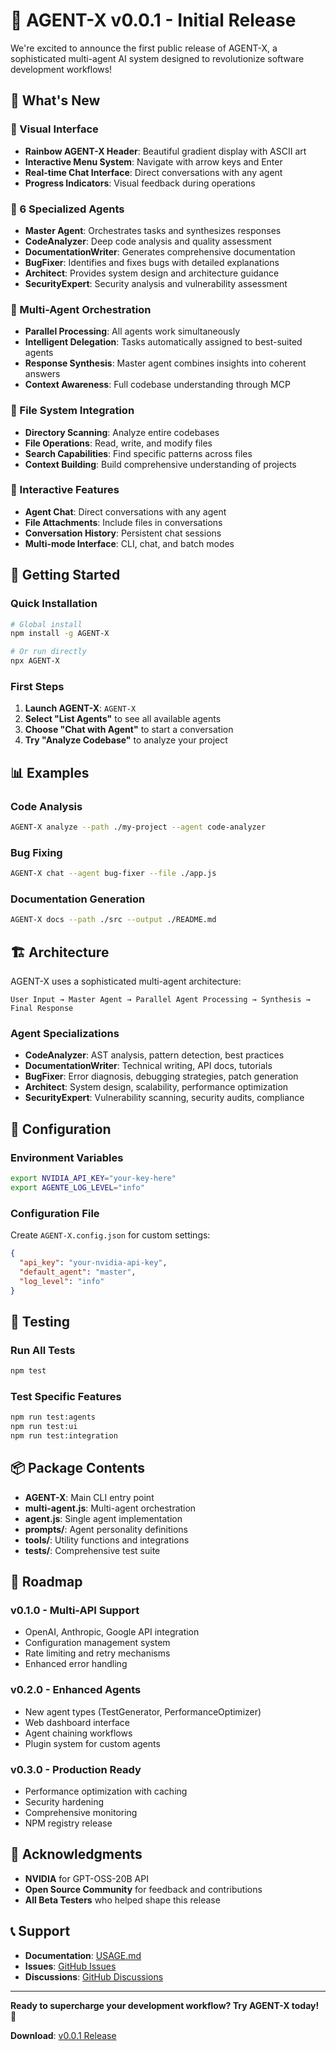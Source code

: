 # 🎉 AGENT-X v0.0.1 - Initial Release

We're excited to announce the first public release of AGENT-X, a sophisticated multi-agent AI system designed to revolutionize software development workflows!

## 🌟 What's New

### **🎨 Visual Interface**
- **Rainbow AGENT-X Header**: Beautiful gradient display with ASCII art
- **Interactive Menu System**: Navigate with arrow keys and Enter
- **Real-time Chat Interface**: Direct conversations with any agent
- **Progress Indicators**: Visual feedback during operations

### **🤖 6 Specialized Agents**
- **Master Agent**: Orchestrates tasks and synthesizes responses
- **CodeAnalyzer**: Deep code analysis and quality assessment
- **DocumentationWriter**: Generates comprehensive documentation
- **BugFixer**: Identifies and fixes bugs with detailed explanations
- **Architect**: Provides system design and architecture guidance
- **SecurityExpert**: Security analysis and vulnerability assessment

### **🔄 Multi-Agent Orchestration**
- **Parallel Processing**: All agents work simultaneously
- **Intelligent Delegation**: Tasks automatically assigned to best-suited agents
- **Response Synthesis**: Master agent combines insights into coherent answers
- **Context Awareness**: Full codebase understanding through MCP

### **📁 File System Integration**
- **Directory Scanning**: Analyze entire codebases
- **File Operations**: Read, write, and modify files
- **Search Capabilities**: Find specific patterns across files
- **Context Building**: Build comprehensive understanding of projects

### **💬 Interactive Features**
- **Agent Chat**: Direct conversations with any agent
- **File Attachments**: Include files in conversations
- **Conversation History**: Persistent chat sessions
- **Multi-mode Interface**: CLI, chat, and batch modes

## 🚀 Getting Started

### Quick Installation
```bash
# Global install
npm install -g AGENT-X

# Or run directly
npx AGENT-X
```

### First Steps
1. **Launch AGENT-X**: `AGENT-X`
2. **Select "List Agents"** to see all available agents
3. **Choose "Chat with Agent"** to start a conversation
4. **Try "Analyze Codebase"** to analyze your project

## 📊 Examples

### Code Analysis
```bash
AGENT-X analyze --path ./my-project --agent code-analyzer
```

### Bug Fixing
```bash
AGENT-X chat --agent bug-fixer --file ./app.js
```

### Documentation Generation
```bash
AGENT-X docs --path ./src --output ./README.md
```

## 🏗️ Architecture

AGENT-X uses a sophisticated multi-agent architecture:

```
User Input → Master Agent → Parallel Agent Processing → Synthesis → Final Response
```

### Agent Specializations
- **CodeAnalyzer**: AST analysis, pattern detection, best practices
- **DocumentationWriter**: Technical writing, API docs, tutorials
- **BugFixer**: Error diagnosis, debugging strategies, patch generation
- **Architect**: System design, scalability, performance optimization
- **SecurityExpert**: Vulnerability scanning, security audits, compliance

## 🔧 Configuration

### Environment Variables
```bash
export NVIDIA_API_KEY="your-key-here"
export AGENTE_LOG_LEVEL="info"
```

### Configuration File
Create `AGENT-X.config.json` for custom settings:
```json
{
  "api_key": "your-nvidia-api-key",
  "default_agent": "master",
  "log_level": "info"
}
```

## 🧪 Testing

### Run All Tests
```bash
npm test
```

### Test Specific Features
```bash
npm run test:agents
npm run test:ui
npm run test:integration
```

## 📦 Package Contents

- **AGENT-X**: Main CLI entry point
- **multi-agent.js**: Multi-agent orchestration
- **agent.js**: Single agent implementation
- **prompts/**: Agent personality definitions
- **tools/**: Utility functions and integrations
- **tests/**: Comprehensive test suite

## 🔄 Roadmap

### **v0.1.0** - Multi-API Support
- OpenAI, Anthropic, Google API integration
- Configuration management system
- Rate limiting and retry mechanisms
- Enhanced error handling

### **v0.2.0** - Enhanced Agents
- New agent types (TestGenerator, PerformanceOptimizer)
- Web dashboard interface
- Agent chaining workflows
- Plugin system for custom agents

### **v0.3.0** - Production Ready
- Performance optimization with caching
- Security hardening
- Comprehensive monitoring
- NPM registry release

## 🙏 Acknowledgments

- **NVIDIA** for GPT-OSS-20B API
- **Open Source Community** for feedback and contributions
- **All Beta Testers** who helped shape this release

## 📞 Support

- **Documentation**: [USAGE.md](USAGE.md)
- **Issues**: [GitHub Issues](https://github.com/yourusername/AGENT-X/issues)
- **Discussions**: [GitHub Discussions](https://github.com/yourusername/AGENT-X/discussions)

---

**Ready to supercharge your development workflow? Try AGENT-X today!** 🚀

**Download**: [v0.0.1 Release](https://github.com/yourusername/AGENT-X/releases/tag/v0.0.1)